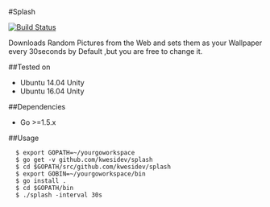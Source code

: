 #Splash

[![Build Status](https://travis-ci.org/kwesidev/splash.svg?branch=master)](https://travis-ci.org/kwesidev/splash)

Downloads Random Pictures from  the Web and sets them as your Wallpaper every 30seconds by Default ,but you are free to change it.

##Tested on
* Ubuntu 14.04 Unity
* Ubuntu 16.04 Unity


##Dependencies
* Go >=1.5.x


##Usage
```
  $ export GOPATH=~/yourgoworkspace
  $ go get -v github.com/kwesidev/splash
  $ cd $GOPATH/src/github.com/kwesidev/splash
  $ export GOBIN=~/yourgoworkspace/bin
  $ go install .
  $ cd $GOPATH/bin
  $ ./splash -interval 30s

```
